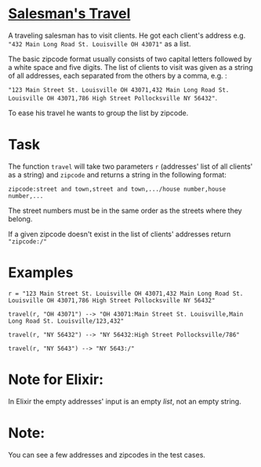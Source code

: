 # [Salesman's Travel](https://www.codewars.com/kata/salesmans-travel "https://www.codewars.com/kata/56af1a20509ce5b9b000001e")

A traveling salesman has to visit clients. He got each client's address e.g. `"432 Main Long Road St. Louisville OH 43071"` as a list.

The basic zipcode format usually consists of two capital letters followed by a white space and five digits.
The list of clients to visit was given as a string of all addresses, each separated from the others by a comma, e.g. :

`"123 Main Street St. Louisville OH 43071,432 Main Long Road St. Louisville OH 43071,786 High Street Pollocksville NY 56432"`.

To ease his travel he wants to group the list by zipcode.
# Task
The function `travel` will take two parameters `r` (addresses' list of all clients' as a string) and `zipcode` and returns a string in the following format:

`zipcode:street and town,street and town,.../house number,house number,...` 

The street numbers must be in the same order as the streets where they belong.

If a given zipcode doesn't exist in the list of clients' addresses return `"zipcode:/"`

# Examples
```
r = "123 Main Street St. Louisville OH 43071,432 Main Long Road St. Louisville OH 43071,786 High Street Pollocksville NY 56432"

travel(r, "OH 43071") --> "OH 43071:Main Street St. Louisville,Main Long Road St. Louisville/123,432"

travel(r, "NY 56432") --> "NY 56432:High Street Pollocksville/786"

travel(r, "NY 5643") --> "NY 5643:/"
```

# Note for Elixir:
In Elixir the empty addresses' input is an empty *list*, not an empty string.

# Note: 
You can see a few addresses and zipcodes in the test cases.